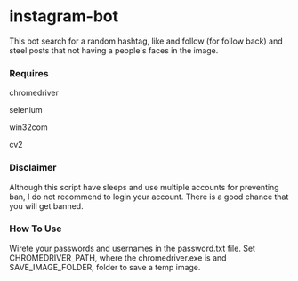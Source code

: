 # instagram-bot

This bot search for a random hashtag, like and follow (for follow back) and steel posts that not having a people's faces in the image.

### Requires

chromedriver

selenium

win32com

cv2

### Disclaimer

Although this script have sleeps and use multiple accounts for preventing ban, I do not recommend to login your account. There is a good chance that you will get banned.

### How To Use
Wirete your passwords and usernames in the password.txt file.
Set CHROMEDRIVER_PATH, where the chromedriver.exe is and SAVE_IMAGE_FOLDER, folder to save a temp image.
